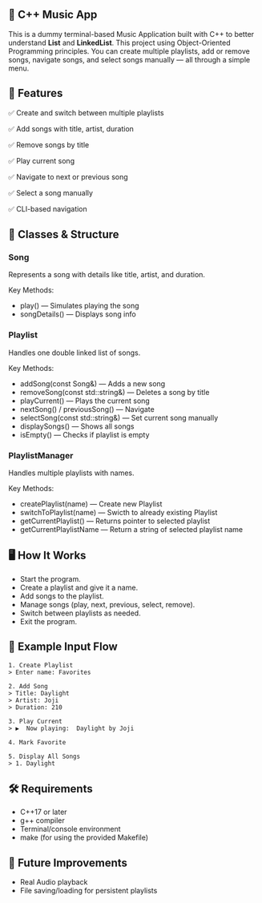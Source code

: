 ## 🎵 C++ Music App

This is a dummy terminal-based Music Application built with C++ to better understand **List** and **LinkedList**. This project using Object-Oriented Programming principles. You can create multiple playlists, add or remove songs, navigate songs, and select songs manually — all through a simple menu.

## 📁 Features

✅ Create and switch between multiple playlists

✅ Add songs with title, artist, duration

✅ Remove songs by title

✅ Play current song

✅ Navigate to next or previous song

✅ Select a song manually

✅ CLI-based navigation


## 🧠 Classes & Structure

### Song
Represents a song with details like title, artist, and duration.

Key Methods:
- play() — Simulates playing the song
- songDetails() — Displays song info

### Playlist
Handles one double linked list of songs.

Key Methods:
- addSong(const Song&) — Adds a new song
- removeSong(const std::string&) — Deletes a song by title
- playCurrent() — Plays the current song
- nextSong() / previousSong() — Navigate
- selectSong(const std::string&) — Set current song manually
- displaySongs() — Shows all songs
- isEmpty() — Checks if playlist is empty

### PlaylistManager
Handles multiple playlists with names.

Key Methods:
- createPlaylist(name) — Create new Playlist 
- switchToPlaylist(name) — Swicth to already existing Playlist
- getCurrentPlaylist() — Returns pointer to selected playlist
- getCurrentPlaylistName — Return a string of selected playlist name

## 🖥️ How It Works
- Start the program.
- Create a playlist and give it a name.
- Add songs to the playlist.
- Manage songs (play, next, previous, select, remove).
- Switch between playlists as needed.
- Exit the program.

## 🧪 Example Input Flow

```text
1. Create Playlist
> Enter name: Favorites

2. Add Song
> Title: Daylight
> Artist: Joji
> Duration: 210

3. Play Current
> ▶️  Now playing:  Daylight by Joji

4. Mark Favorite

5. Display All Songs
> 1. Daylight

```

## 🛠️ Requirements
- C++17 or later
- g++ compiler
- Terminal/console environment
- make (for using the provided Makefile)

## 🧼 Future Improvements
- Real Audio playback
- File saving/loading for persistent playlists
